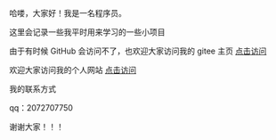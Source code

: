 哈喽，大家好！我是一名程序员。

这里会记录一些我平时用来学习的一些小项目

由于有时候 GitHub 会访问不了，也欢迎大家访问我的 gitee 主页  <a href="https://gitee.com/longlong5"> 点击访问 </a>

欢迎大家访问我的个人网站  <a href="https://blog.long-code.cn/"> 点击访问 </a>

我的联系方式

qq：2072707750

谢谢大家！！！
